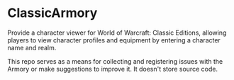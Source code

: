 # ClassicArmory
Provide a character viewer for World of Warcraft: Classic Editions, allowing players to view character profiles and equipment by entering a character name and realm.

This repo serves as a means for collecting and registering issues with the Armory or make suggestions to improve it. It doesn't store source code.
